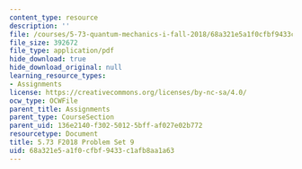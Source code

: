 ```yaml
---
content_type: resource
description: ''
file: /courses/5-73-quantum-mechanics-i-fall-2018/68a321e5a1f0cfbf9433c1afb8aa1a63_MIT5_73F18_PSet9.pdf
file_size: 392672
file_type: application/pdf
hide_download: true
hide_download_original: null
learning_resource_types:
- Assignments
license: https://creativecommons.org/licenses/by-nc-sa/4.0/
ocw_type: OCWFile
parent_title: Assignments
parent_type: CourseSection
parent_uid: 136e2140-f302-5012-5bff-af027e02b772
resourcetype: Document
title: 5.73 F2018 Problem Set 9
uid: 68a321e5-a1f0-cfbf-9433-c1afb8aa1a63
---
```

